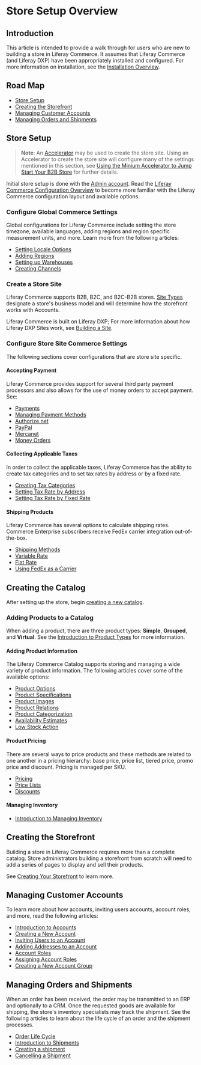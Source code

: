 # Store Setup Overview

## Introduction

This article is intended to provide a walk through for users who are new to building a store in Liferay Commerce. It assumes that Liferay Commerce (and Liferay DXP) have been appropriately installed and configured. For more information on installation, see the [Installation Overview](../../installation-and-upgrades/installation-guide/installation-overview.md).

## Road Map

* [Store Setup](#store-setup)
* [Creating the Storefront](#creating-the-storefront)
* [Managing Customer Accounts](#managing-customer-accounts)
* [Managing Orders and Shipments](#managing-orders-and-shipments)

## Store Setup

> **Note**: An [Accelerator](../starting-a-store/accelerators.md) may be used to create the store site. Using an Accelerator to create the store site will configure many of the settings mentioned in this section, see [Using the Minium Accelerator to Jump Start Your B2B Store](../starting-a-store/using-the-minium-accelerator-to-jump-start-your-b2b-store.md) for further details.

Initial store setup is done with the [Admin account](../starting-a-store/store-administration/introduction-to-the-admin-account.md). Read the [Liferay Commerce Configuration Overview](../starting-a-store/store-administration/liferay-commerce-configuration-overview.md) to become more familiar with the Liferay Commerce configuration layout and available options.

### Configure Global Commerce Settings

Global configurations for Liferay Commerce include setting the store timezone, available languages, adding regions and region specific measurement units, and more. Learn more from the following articles:

* [Setting Locale Options](../starting-a-store/store-administration/locale-options.md)
* [Adding Regions](../starting-a-store/store-administration/adding-regions.md)
* [Setting up Warehouses](../managing-a-catalog/managing-inventory/warehouse-reference-guide.md)
* [Creating Channels](../managing-a-catalog/creating-and-managing-products/introduction-to-channels.md)

### Create a Store Site

Liferay Commerce supports B2B, B2C, and B2C-B2B stores. [Site Types](../starting-a-store/sites-and-site-types.md) designate a store's business model and will determine how the storefront works with Accounts.

Liferay Commerce is built on Liferay DXP; For more information about how Liferay DXP Sites work, see [Building a Site](https://help.liferay.com/hc/en-us/articles/360018171231-Building-a-Site).

### Configure Store Site Commerce Settings

The following sections cover configurations that are store site specific.

#### Accepting Payment

Liferay Commerce provides support for several third party payment processors and also allows for the use of money orders to accept payment. See:

* [Payments](../starting-a-store/store-administration/payments.md)
* [Managing Payment Methods](../starting-a-store/store-administration/managing-payment-methods.md)
* [Authorize.net](../orders-and-fulfillment/payment-methods/authorize.net.md)
* [PayPal](../orders-and-fulfillment/payment-methods/mercanet.md)
* [Mercanet](../orders-and-fulfillment/payment-methods/mercanet.md)
* [Money Orders](../orders-and-fulfillment/payment-methods/mercanet.md)

#### Collecting Applicable Taxes

In order to collect the applicable taxes, Liferay Commerce has the ability to create tax categories and to set tax rates by address or by a fixed rate.

* [Creating Tax Categories](../configuring-taxes/creating-tax-categories.md)
* [Setting Tax Rate by Address](../configuring-taxes/setting-tax-rate-by-address.md)
* [Setting Tax Rate by Fixed Rate](../configuring-taxes/setting-tax-rate-by-fixed-rate.md)

#### Shipping Products

Liferay Commerce has several options to calculate shipping rates. Commerce Enterprise subscribers receive FedEx carrier integration out-of-the-box.

* [Shipping Methods](../starting-a-store/store-administration/shipping-methods.md)
* [Variable Rate](../orders-and-fulfillment/configuring-shipping-methods/using-the-variable-rate-shipping-method.md)
* [Flat Rate](../orders-and-fulfillment/configuring-shipping-methods/using-the-flat-rate-shipping-method.md)
* [Using FedEx as a Carrier](../orders-and-fulfillment/configuring-shipping-methods/using-fedex-as-a-carrier-method.md)

## Creating the Catalog

After setting up the store, begin [creating a new catalog](../managing-a-catalog/creating-a-new-catalog.md).

### Adding Products to a Catalog

When adding a product, there are three product types: **Simple**, **Grouped**, and **Virtual**. See the [Introduction to Product Types](../managing-a-catalog/creating-and-managing-products/introduction-to-product-types.md) for more information.

#### Adding Product Information

The Liferay Commerce Catalog supports storing and managing a wide variety of product information. The following articles cover some of the available options:

* [Product Options](../managing-a-catalog/creating-and-managing-products/customizing-your-product-with-product-options.md)
* [Product Specifications](../managing-a-catalog/creating-and-managing-products/specifications.md)
* [Product Images](../managing-a-catalog/creating-and-managing-products/product-images.md)
* [Product Relations](../managing-a-catalog/creating-and-managing-products/related-products-up-sells-and-cross-sells.md)
* [Product Categorization](../managing-a-catalog/creating-and-managing-products/organizing-your-catalog-with-product-categories.md)
* [Availability Estimates](../managing-a-catalog/managing-inventory/availability-estimates.md)
* [Low Stock Action](../managing-a-catalog/managing-inventory/low-stock-action.md)

#### Product Pricing

There are several ways to price products and these methods are related to one another in a pricing hierarchy: base price, price list, tiered price, promo price and discount. Pricing is managed per SKU.

* [Pricing](../managing-a-catalog/managing-price/introduction-to-product-pricing-methods.md)
* [Price Lists](../managing-a-catalog/managing-price/creating-a-price-list.md)
* [Discounts](../promoting-products/adding-discounts-by-product.md)

#### Managing Inventory

* [Introduction to Managing Inventory](../managing-a-catalog/managing-inventory/introduction-to-managing-inventory.md)

## Creating the Storefront

Building a store in Liferay Commerce requires more than a complete catalog. Store administrators building a storefront from scratch will need to add a series of pages to display and sell their products.

See [Creating Your Storefront](../creating-store-content/creating-your-storefront.md) to learn more.

## Managing Customer Accounts

To learn more about how accounts, inviting users accounts, account roles, and more, read the following articles:

* [Introduction to Accounts](../account-management/introduction-to-accounts.md)
* [Creating a New Account](../account-management/creating-a-new-account.md)
* [Inviting Users to an Account](../account-management/inviting-users-to-an-account.md)
* [Adding Addresses to an Account](../account-management/adding-addresses-to-an-account.md)
* [Account Roles](../account-management/account-roles.md)
* [Assigning Account Roles](../account-management/assigning-account-roles.md)
* [Creating a New Account Group](../account-management/creating-a-new-account-group.md)

## Managing Orders and Shipments

When an order has been received, the order may be transmitted to an ERP and optionally to a CRM. Once the requested goods are available for shipping, the store's inventory specialists may track the shipment. See the following articles to learn about the life cycle of an order and the shipment processes.

* [Order Life Cycle](../orders-and-fulfillment/order-management/order-life-cycle.md)
* [Introduction to Shipments](../orders-and-fulfillment/managing-shipments/introduction-to-shipments.md)
* [Creating a shipment](../orders-and-fulfillment/managing-shipments/creating-a-shipment.md)
* [Cancelling a Shipment](../orders-and-fulfillment/managing-shipments/cancelling-a-shipment.md)
